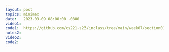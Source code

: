 ```yaml
---
layout: post
topics: minimax
date:   2023-03-09 08:00:00 -0800
video1: 
code1:  https://github.com/cs221-s23/inclass/tree/main/week07/section01
notes2: 
video2: 
code2:  
---
```

